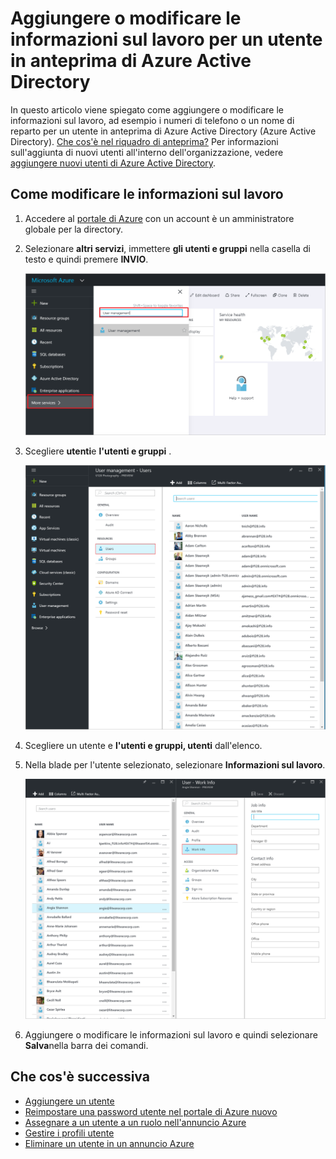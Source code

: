 <properties
    pageTitle="Aggiungere o modificare le informazioni sul lavoro per un utente in anteprima di Azure Active Directory | Microsoft Azure"
    description="In questo articolo viene spiegato come aggiungere i numeri di telefono, nomi di reparto e altre informazioni sul lavoro per un utente di Azure Active Directory"
    services="active-directory"
    documentationCenter=""
    authors="curtand"
    manager="femila"
    editor=""/>

<tags
    ms.service="active-directory"
    ms.workload="identity"
    ms.tgt_pltfrm="na"
    ms.devlang="na"
    ms.topic="article"
    ms.date="09/12/2016"
    ms.author="curtand"/>

# <a name="add-or-change-work-information-for-a-user-in-azure-active-directory-preview"></a>Aggiungere o modificare le informazioni sul lavoro per un utente in anteprima di Azure Active Directory

In questo articolo viene spiegato come aggiungere o modificare le informazioni sul lavoro, ad esempio i numeri di telefono o un nome di reparto per un utente in anteprima di Azure Active Directory (Azure Active Directory). [Che cos'è nel riquadro di anteprima?](active-directory-preview-explainer.md) Per informazioni sull'aggiunta di nuovi utenti all'interno dell'organizzazione, vedere [aggiungere nuovi utenti di Azure Active Directory](active-directory-users-create-external-azure-portal.md).

## <a name="how-to-change-work-information"></a>Come modificare le informazioni sul lavoro

1.  Accedere al [portale di Azure](https://portal.azure.com) con un account è un amministratore globale per la directory.

2.  Selezionare **altri servizi**, immettere **gli utenti e gruppi** nella casella di testo e quindi premere **INVIO**.

    ![Gestione degli utenti di apertura](./media/active-directory-users-work-info-azure-portal/create-users-user-management.png)

3.  Scegliere **utenti**e **l'utenti e gruppi** .

    ![Apertura e l'utenti](./media/active-directory-users-work-info-azure-portal/create-users-open-users-blade.png)

4. Scegliere un utente e **l'utenti e gruppi, utenti** dall'elenco.

5. Nella blade per l'utente selezionato, selezionare **Informazioni sul lavoro**.

    ![Informazioni sul lavoro apertura](./media/active-directory-users-work-info-azure-portal/active-directory-create-users-work-info.png)

6. Aggiungere o modificare le informazioni sul lavoro e quindi selezionare **Salva**nella barra dei comandi.

## <a name="whats-next"></a>Che cos'è successiva

- [Aggiungere un utente](active-directory-users-create-azure-portal.md)
- [Reimpostare una password utente nel portale di Azure nuovo](active-directory-users-reset-password-azure-portal.md)
- [Assegnare a un utente a un ruolo nell'annuncio Azure](active-directory-users-assign-role-azure-portal.md)
- [Gestire i profili utente](active-directory-users-profile-azure-portal.md)
- [Eliminare un utente in un annuncio Azure](active-directory-users-delete-user-azure-portal.md)
